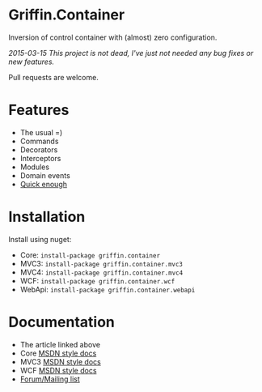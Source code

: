 Griffin.Container
=================

Inversion of control container with (almost) zero configuration.

*2015-03-15 This project is not dead, I've just not needed any bug fixes or new features.*

Pull requests are welcome.

# Features

* The usual =)
* Commands
* Decorators
* Interceptors
* Modules
* Domain events
* [Quick enough](http://www.palmmedia.de/Blog/2011/8/30/ioc-container-benchmark-performance-comparison)

# Installation

Install using nuget:

* Core: `install-package griffin.container`
* MVC3: `install-package griffin.container.mvc3`
* MVC4: `install-package griffin.container.mvc4`
* WCF: `install-package griffin.container.wcf`
* WebApi: `install-package griffin.container.webapi`

# Documentation

* The article linked above
* Core [MSDN style docs](http://griffinframework.net/docs/container/)
* MVC3 [MSDN style docs](http://griffinframework.net/docs/container/mvc3)
* WCF [MSDN style docs](http://griffinframework.net/docs/container/wcf)
* [Forum/Mailing list](https://groups.google.com/forum/#!forum/griffin-container)

